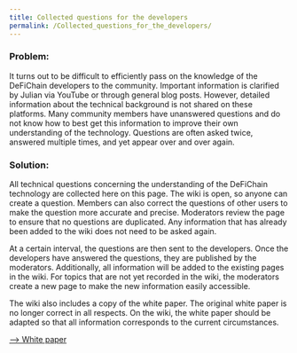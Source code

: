 ```yaml
---
title: Collected questions for the developers
permalink: /Collected_questions_for_the_developers/
---
```


### Problem:

It turns out to be difficult to efficiently pass on the knowledge of the
DeFiChain developers to the community. Important information is
clarified by Julian via YouTube or through general blog posts. However,
detailed information about the technical background is not shared on
these platforms. Many community members have unanswered questions and do
not know how to best get this information to improve their own
understanding of the technology. Questions are often asked twice,
answered multiple times, and yet appear over and over again.

### Solution:

All technical questions concerning the understanding of the DeFiChain
technology are collected here on this page. The wiki is open, so anyone
can create a question. Members can also correct the questions of other
users to make the question more accurate and precise. Moderators review
the page to ensure that no questions are duplicated. Any information
that has already been added to the wiki does not need to be asked again.

At a certain interval, the questions are then sent to the developers.
Once the developers have answered the questions, they are published by
the moderators. Additionally, all information will be added to the
existing pages in the wiki. For topics that are not yet recorded in the
wiki, the moderators create a new page to make the new information
easily accessible.

The wiki also includes a copy of the white paper. The original white
paper is no longer correct in all respects. On the wiki, the white paper
should be adapted so that all information corresponds to the current
circumstances.

[--\> White paper](./Updated_White_Paper.md)